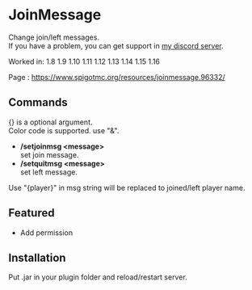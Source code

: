 # JoinMessage
Change join/left messages.  
If you have a problem, you can get support in [my discord server](https://discord.gg/A8XtpJhHrV).

Worked in: 1.8 1.9 1.10 1.11 1.12 1.13 1.14 1.15 1.16

Page : https://www.spigotmc.org/resources/joinmessage.96332/

## Commands
{} is a optional argument.  
Color code is supported. use "&".

* **/setjoinmsg \<message>**  
set join message.
* **/setquitmsg \<message>**  
set left message.

Use "{player}" in msg string will be replaced to joined/left player name.

## Featured
* Add permission

## Installation
Put .jar in your plugin folder and reload/restart server.
